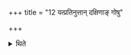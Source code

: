 +++
title = "12 यत्प्रतिनुत्तान् दक्षिणाङ् गोषु"

+++

<details><summary>थिते</summary>

यत्प्रतिनुत्तां दक्षिणां गोषु चारयेत्प्रति वा गृह्णीयात्सलावृक्येनं भूत्वा प्रव्लिनीयात् १२
</details>
